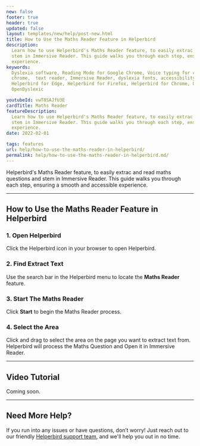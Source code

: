 ```yaml
---
new: false
footer: true
header: true
updated: false
layout: templates/new/help/post-new.html
title: How to Use the Maths Reader Feature in Helperbird
description:
  Learn how to use Helperbird's Maths Reader feature, to easily extrac and read maths questions and
  stem in Immersive Reader. This guide walks you through each step, ensuring a smooth and accessible
  experience.
keywords:
  Dyslexia software, Reading Mode for Google Chrome, Voice typing for chrome, Text to speech for
  chrome,  text reader, Immersive Reader, dyslexia fonts, accessibility software, dyslexia software,
  Helperbird for Edge, Helperbird for Firefox, Helperbird for Chrome, Opendyslexic for Chrome,
  OpenDyslexic

youtubeId: vwT8SAJfU3E
cardTitle: Maths Reader
featureDescription:
  Learn how to use Helperbird's Maths Reader feature, to easily extrac and read maths questions and
  stem in Immersive Reader. This guide walks you through each step, ensuring a smooth and accessible
  experience.
date: 2022-02-01

tags: features
url: help/how-to-use-the-maths-reader-in-helperbird/
permalink: help/how-to-use-the-maths-reader-in-helperbird.md/
---
```


Helperbird's Maths Reader feature, to easily extrac and read maths questions and stem in Immersive
Reader. This guide walks you through each step, ensuring a smooth and accessible experience.

---

## How to Use the Maths Reader Feature in Helperbird

### 1. Open Helperbird

Click the Helperbird icon in your browser to open Helperbird.

### 2. Find Extract Text

Use the search bar in the Helperbird menu to locate the **Maths Reader** feature.

### 3. Start The Maths Reader

Click **Start** to begin the Maths Reader process.

### 4. Select the Area

Click and drag to select the area on the page you want to extract text from. Helperbird will process
the Maths Question and Open it in Immersive Reader.

---

## Video Tutorial

Coming soon.

---

## Need More Help?

If you run into any issues or have questions, don’t worry! Just reach out to our friendly
[Helperbird support team](/support/), and we'll help you out in no time.
